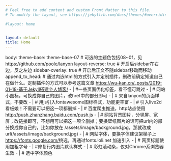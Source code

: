 ```yaml
---
# Feel free to add content and custom Front Matter to this file.
# To modify the layout, see https://jekyllrb.com/docs/themes/#overriding-theme-defaults

#layout: home


layout: default
title: Home
---
```


body:
            theme-base: theme-base-07 # 可选的主题色包括08~0f，见 <https://github.com/poole/lanyon>
            layout-reverse: true # 开启后sidebar在右边，反之左边
            sidebar-overlay: true # 开启后正文不随sidebar移动而移动
          append_to_head: # 通过内嵌html的方式引入并定制插件，删改前确定知道自己在做什么。定制插件的方式可以参考这篇文章 <https://wu-kan.cn/_posts/2019-01-18-基于Jekyll搭建个人博客/>
            - | #一些页面优化标签，看不懂可跳过
              <meta
                name="viewport"
                content="width=device-width,minimum-scale=1,initial-scale=1"
              />
              <meta
                http-equiv="content-type"
                content="text/html; charset=utf-8"
              />
              <link
                rel="alternate"
                href="/feed.xml"
                title="RSS"
                type="application/rss+xml"
              />
            - | # 网站小图标，可换成你自己的图片，改href中的部分即可
              <link
                rel="apple-touch-icon-precomposed"
                href="https://gravatar.loli.net/avatar/289efba375d63424de3c49569c446744?s=320"
              />
              <link
                rel="shortcut
                icon"
                href="https://gravatar.loli.net/avatar/289efba375d63424de3c49569c446744?s=32"
              />
            - | # 来自lanyon的页面样式，不要改
              <link
                rel="stylesheet"
                href="https://cdn.jsdelivr.net/combine/gh/poole/lanyon@v1.1.0/public/css/poole.min.css,gh/poole/lanyon@v1.1.0/public/css/lanyon.min.css,gh/poole/lanyon@v1.1.0/public/css/syntax.min.css"
              />
            - | # 用js引入fontawesome图标样式，功能更丰富
              <script
                async="async"
                src="https://cdn.jsdelivr.net/npm/@fortawesome/fontawesome-free@5.15.3/js/all.min.js"
              ></script>
            - | # 引入live2d看板娘！不需要可以把这一项都删掉
              <link
                rel="stylesheet"
                href="https://cdn.jsdelivr.net/gh/Dreamer-Paul/Pio@2.4/static/pio.min.css"
              />
              <script
                async="async"
                src="https://cdn.jsdelivr.net/combine/gh/Dreamer-Paul/Pio@2.4/static/l2d.min.js,gh/Dreamer-Paul/Pio@2.4/static/pio.min.js"
                onload='
                  let pio_container = document.createElement("div");
                  pio_container.classList.add("pio-container");
                  pio_container.classList.add("right");
                  pio_container.style.bottom = "-2rem";
                  pio_container.style.zIndex = "1";
                  document.body.insertAdjacentElement("beforeend", pio_container);
                  let pio_action = document.createElement("div");
                  pio_action.classList.add("pio-action");
                  pio_container.insertAdjacentElement("beforeend", pio_action);
                  let pio_canvas = document.createElement("canvas");
                  pio_canvas.id = "pio";
                  pio_canvas.style.width = "14rem";
                  pio_canvas.width = "600";
                  pio_canvas.height = "800";
                  pio_container.insertAdjacentElement("beforeend", pio_canvas);
                  let pio = new Paul_Pio({
                    "mode": "fixed",
                    "hidden": true,
                    "night": "for(let i=7; i<16; ++i) if(document.body.classList.contains(`theme-base-0`+i.toString(16))) { document.body.classList.remove(`theme-base-0`+i.toString(16)); document.body.classList.add(`theme-base-0`+((i-6)%9+7).toString(16)); break; }",
                    "content": {
                      "link": ["https:\/\/jekyll-theme-WuK.wu-kan.cn"],
                      "skin": ["要换成我的朋友吗？", "让她放个假吧~"],
                      "hidden": true,
                      "custom": [{
                        "selector": "a",
                        "type": "link",
                      }, {
                        "selector": ".sidebar-toggle",
                        "text": "打开侧边栏叭~"
                      }, {
                        "selector": ".effect-info",
                        "text": "哇，你发现了什么！"
                      }, {
                        "selector": "#sidebar-search-input",
                        "text": "想搜索什么呢？很多干货哦！"
                      }, {
                        "selector": "#toc",
                        "text": "这是目录~"
                      }, {
                        "selector": ".page-title",
                        "text": "这是标题~"
                      }, {
                        "selector": ".v",
                        "text": "评论没有审核，要对自己的发言负责哦~"
                      }]
                    },
                    "model": [
                      "https:\/\/cdn.jsdelivr.net/gh/imuncle/live2d/model/33/model.2018.bls-winter.json",
                      "https:\/\/cdn.jsdelivr.net/gh/imuncle/live2d/model/platelet-2/model.json",
                      "https:\/\/cdn.jsdelivr.net/gh/imuncle/live2d/model/xiaomai/xiaomai.model.json",
                      "https:\/\/cdn.jsdelivr.net/gh/imuncle/live2d/model/mashiro/seifuku.model.json",
                      "https:\/\/cdn.jsdelivr.net/gh/imuncle/live2d/model/Violet/14.json",
                      "https:\/\/cdn.jsdelivr.net/gh/xiaoski/live2d_models_collection/Kobayaxi/Kobayaxi.model.json",
                      "https:\/\/cdn.jsdelivr.net/gh/xiaoski/live2d_models_collection/mikoto/mikoto.model.json",
                      "https:\/\/cdn.jsdelivr.net/gh/xiaoski/live2d_models_collection/uiharu/uiharu.model.json"]
                  });'
              ></script>
            - | # 百度爬虫推送，http站点使用 http://push.zhanzhang.baidu.com/push.js
              <script
                src='https://zz.bdstatic.com/linksubmit/push.js'
                async="async"
              ></script>
            - | # 网站背景图片，分竖屏、宽屏；改链接即可，不想用可以把这一项全删掉；要换壁纸图片的话可把url内的部分换成你自己的，比如你放在 /assets/image/background.jpg，那就改成 url(/assets/image/background.jpg)
              <style>
                .wrap {
                  transition-property: width,background-size,transform;
                  transition-duration: .3s;
                  transition-timing-function: ease-in-out;
                  min-height: 100%;
                  display: inline-block;
                  background-size: 100% auto;
                  background-position: 0% 0%;
                  background-repeat: no-repeat;
                  background-attachment: fixed;
                  background-image: url(https://Mizuno-Ai.wu-kan.cn/pixiv/74559485_p1.webp);
                }
                @media (min-aspect-ratio: 2400/1850) {
                  .wrap {
                    background-image: url(https://Mizuno-Ai.wu-kan.cn/pixiv/71932901_p0.webp);
                  }
                }
                .sidebar-overlay #sidebar-checkbox:checked ~ .wrap {
                  width: calc(100% - 14rem);
                  background-size: calc(100% - 14rem) auto;
                  transform: translateX(14rem);
                }
                .layout-reverse.sidebar-overlay #sidebar-checkbox:checked ~ .wrap {
                  transform: translateX(0);
                }
              </style>
            - | # 网站字体，要换字体建议架梯子上<https://fonts.google.com/>挑选，再通过fonts.loli.net 加速引入
              <style>
                .sidebar,
                html,
                h1,
                h2,
                h3,
                h4,
                h5,
                h6 {
                  font-family: "Courier New", "Courier", "Hiragino Sans GB", "WenQuanYi Micro Hei", "Microsoft JhengHei", "Microsoft YaHei", monospace;
                }
              </style>
            - | # 网页标题使用加粗字号
              <style>
                h1,
                h2,
                h3,
                h4,
                h5,
                h6 {
                  font-weight: bold;
                }
              </style>
            - | #修复行内图片默认样式
              <style>
                img {
                  display: inline-block;
                  margin: 0;
                }
              </style>
            - | # 彩虹滚动条，仅对Chrome系浏览器生效
              <style>
                ::-webkit-scrollbar {
                  width: 3px;
                  height: 3px;
                }
                ::-webkit-scrollbar-thumb {
                  background-image: linear-gradient(45deg, Cyan 0%, Magenta 50%, Yellow 100%);
                }
              </style>
            - | # 选中字体颜色
              <style>
                ::selection {
                  color: White;
                  background: Black;
                }
              </style>
